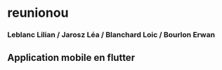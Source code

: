 # reunionou

### Leblanc Lilian / Jarosz Léa / Blanchard Loic / Bourlon Erwan

## Application mobile en flutter

